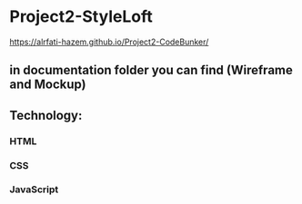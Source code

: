 # Project2-StyleLoft

https://alrfati-hazem.github.io/Project2-CodeBunker/

## in documentation folder you can find (Wireframe and Mockup)

## Technology:
### HTML
### CSS
### JavaScript
